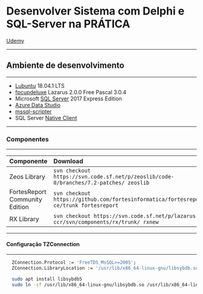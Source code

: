 # Desenvolver Sistema com Delphi e SQL-Server na PRÁTICA

[Udemy](https://www.udemy.com/desenvolver-sistema-com-delphi-e-sql-server-na-pratica/)  

---
## Ambiente de desenvolvimento 
---

+ [Lubuntu](https://lubuntu.me/) 18.04.1 LTS
+ [fpcupdeluxe](https://github.com/LongDirtyAnimAlf/fpcupdeluxe) Lazarus 2.0.0 Free Pascal 3.0.4
+ Microsoft [SQL Server](https://docs.microsoft.com/pt-br/sql/linux/quickstart-install-connect-ubuntu?view=sql-server-linux-2017) 2017 Express Edition
+ [Azure Data Studio](https://docs.microsoft.com/pt-br/sql/azure-data-studio/download?view=sql-server-linux-2017)  
+ [mssql-scripter](https://github.com/Microsoft/mssql-scripter)
+ SQL Server [Native Client](https://docs.microsoft.com/pt-br/sql/connect/odbc/linux-mac/installing-the-microsoft-odbc-driver-for-sql-server?view=sql-server-linux-2017)

---
### Componentes
---

| Componente                     | Download                                                                               |
| :----------------------------- | :------------------------------------------------------------------------------------- |
| Zeos Library                   | `svn checkout https://svn.code.sf.net/p/zeoslib/code-0/branches/7.2-patches/ zeoslib`  |
| FortesReport Community Edition | `svn checkout https://github.com/fortesinformatica/fortesreport-ce/trunk fortesreport` |
| RX Library                     | `svn checkout https://svn.code.sf.net/p/lazarus-ccr/svn/components/rx/trunk/ rxnew`    |

---
#### Configuração TZConnection
---

```pascal
  ZConnection.Protocol := 'FreeTDS_MsSQL>=2005';
  ZConnection.LibraryLocation := '/usr/lib/x86_64-linux-gnu/libsybdb.so';
```

```bash
  sudo apt install libsybdb5
  sudo ln -sf /usr/lib/x86_64-linux-gnu/libsybdb.so /usr/lib/x86_64-linux-gnu/dblib.so
```